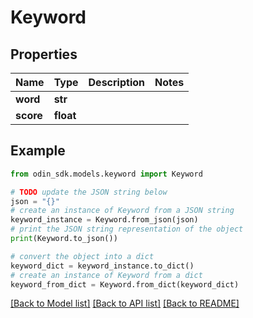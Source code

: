 # Keyword


## Properties

Name | Type | Description | Notes
------------ | ------------- | ------------- | -------------
**word** | **str** |  | 
**score** | **float** |  | 

## Example

```python
from odin_sdk.models.keyword import Keyword

# TODO update the JSON string below
json = "{}"
# create an instance of Keyword from a JSON string
keyword_instance = Keyword.from_json(json)
# print the JSON string representation of the object
print(Keyword.to_json())

# convert the object into a dict
keyword_dict = keyword_instance.to_dict()
# create an instance of Keyword from a dict
keyword_from_dict = Keyword.from_dict(keyword_dict)
```
[[Back to Model list]](../README.md#documentation-for-models) [[Back to API list]](../README.md#documentation-for-api-endpoints) [[Back to README]](../README.md)


